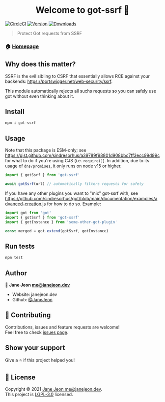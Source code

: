 <h1 align="center">Welcome to got-ssrf 👋</h1>

[![CircleCI](https://circleci.com/gh/JaneJeon/got-ssrf.svg?style=shield)](https://circleci.com/gh/JaneJeon/got-ssrf)
[![Version](https://img.shields.io/npm/v/got-ssrf)](https://www.npmjs.com/package/got-ssrf)
[![Downloads](https://img.shields.io/npm/dt/got-ssrf)](https://www.npmjs.com/package/got-ssrf)

> Protect Got requests from SSRF

### 🏠 [Homepage](https://github.com/JaneJeon/got-ssrf)

## Why does this matter?

SSRF is the evil sibling to CSRF that essentially allows RCE against your backends: https://portswigger.net/web-security/ssrf.

This module automatically rejects all suchs requests so you can safely use got without even thinking about it.

## Install

```sh
npm i got-ssrf
```

## Usage

Note that this package is ESM-only; see https://gist.github.com/sindresorhus/a39789f98801d908bbc7ff3ecc99d99c for what to do if you're using CJS (i.e. `require()`). In addition, due to its usage of `dns/promises`, it only runs on node v15 or higher.

```js
import { gotSsrf } from 'got-ssrf'

await gotSsrf(url) // automatically filters requests for safety
```

If you have any other plugins you want to "mix" got-ssrf with, see https://github.com/sindresorhus/got/blob/main/documentation/examples/advanced-creation.js for how to do so. Example:

```js
import got from 'got'
import { gotSsrf } from 'got-ssrf'
import { gotInstance } from 'some-other-got-plugin'

const merged = got.extend(gotSsrf, gotInstance)
```

## Run tests

```sh
npm test
```

## Author

👤 **Jane Jeon <me@janejeon.dev>**

- Website: janejeon.dev
- Github: [@JaneJeon](https://github.com/JaneJeon)

## 🤝 Contributing

Contributions, issues and feature requests are welcome!<br />Feel free to check [issues page](https://github.com/JaneJeon/got-csrf/issues).

## Show your support

Give a ⭐️ if this project helped you!

## 📝 License

Copyright © 2021 [Jane Jeon <me@janejeon.dev>](https://github.com/JaneJeon).<br />
This project is [LGPL-3.0](https://github.com/JaneJeon/got-csrf/blob/master/LICENSE) licensed.
